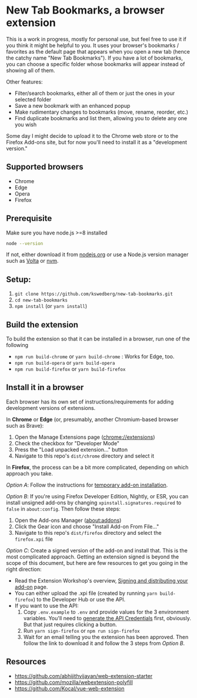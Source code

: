# New Tab Bookmarks, a browser extension

This is a work in progress, mostly for personal use, but feel free to use it if you think it might be helpful to you. It uses your browser's bookmarks / favorites as the default page that appears when you open a new tab (hence the catchy name "New Tab Bookmarks"). If you have a lot of bookmarks, you can choose a specific folder whose bookmarks will appear instead of showing all of them.

Other features:

* Filter/search bookmarks, either all of them or just the ones in your selected folder
* Save a new bookmark with an enhanced popup
* Make rudimentary changes to bookmarks (move, rename, reorder, etc.)
* Find duplicate bookmarks and list them, allowing you to delete any one you wish

Some day I might decide to upload it to the Chrome web store or to the Firefox Add-ons site, but for now you'll need to install it as a "development version."

## Supported browsers

* Chrome
* Edge
* Opera
* Firefox

## Prerequisite

Make sure you have node.js >=8 installed

```bash
node --version
```

If not, either download it from [nodejs.org](https://nodejs.org/en/) or use a Node.js version manager such as [Volta](https://volta.sh/) or [nvm](https://github.com/creationix/nvm).

## Setup:

1. `git clone https://github.com/kswedberg/new-tab-bookmarks.git`
2. `cd new-tab-bookmarks`
3. `npm install` (or `yarn install`)

## Build the extension

To build the extension so that it can be installed in a browser, run one of the following

* `npm run build-chrome` or `yarn build-chrome` : Works for Edge, too.
* `npm run build-opera` or `yarn build-opera`
* `npm run build-firefox` or `yarn build-firefox`

## Install it in a browser

Each browser has its own set of instructions/requirements for adding development versions of extensions.

In **Chrome** or **Edge** (or, presumably, another Chromium-based browser such as Brave):

1. Open the Manage Extensions page ([chrome://extensions](chrome://extensions))
2. Check the checkbox for "Developer Mode"
3. Press the "Load unpacked extension…" button
4. Navigate to this repo's `dist/chrome` directory and select it

In **Firefox**, the process can be a bit more complicated, depending on which approach you take.

_Option A_: Follow the instructions for [temporary add-on installation](https://extensionworkshop.com/documentation/develop/temporary-installation-in-firefox/).

_Option B_: If you're using Firefox Developer Edition, Nightly, or ESR, you can install unsigned add-ons by changing `xpinstall.signatures.required` to `false` in `about:config`. Then follow these steps:

1. Open the Add-ons Manager ([about:addons](about:addons))
2. Click the Gear icon and choose "Install Add-on From File…"
3. Navigate to this repo's `dist/firefox` directory and select the `firefox.xpi` file

_Option C_: Create a signed version of the add-on and install that. This is the most complicated approach. Getting an extension signed is beyond the scope of this document, but here are few resources to get you going in the right direction:

* Read the Extension Workshop's overview, [Signing and distributing your add-on](https://extensionworkshop.com/documentation/publish/signing-and-distribution-overview/) page.
* You can either upload the .xpi file (created by running `yarn build-firefox`) to the Developer Hub or use the API.
* If you want to use the API:
    1. Copy `.env.example` to `.env` and provide values for the 3 environment variables. You'll need to [generate the API Credentials](https://addons.mozilla.org/en-US/developers/addon/api/key/) first, obviously. But that just requires clicking a button.
    2. Run `yarn sign-firefox` or `npm run sign-firefox`
    3. Wait for an email telling you the extension has been approved. Then follow the link to download it and follow the 3 steps from _Option B_.



## Resources

* https://github.com/abhijithvijayan/web-extension-starter
* https://github.com/mozilla/webextension-polyfill
* https://github.com/Kocal/vue-web-extension
